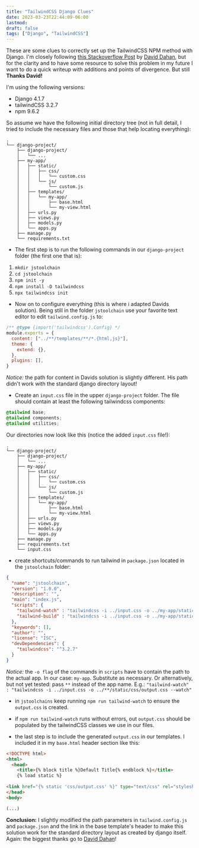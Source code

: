 ```yaml
---
title: "TailwindCSS Django Clues"
date: 2023-03-23T22:44:09-06:00
lastmod: 
draft: false
tags: ["Django", "TailwindCSS"]
---
```


These are some clues to correctly set up the TailwindCSS NPM method with Django.
I'm closely following [this Stackoverflow Post](https://stackoverflow.com/a/63392427) by [David Dahan](https://stackoverflow.com/users/2255491/david-dahan), but for the clarity and to have some resource to solve this problem in my future I want to do a quick writeup with additions and points of divergence. But still **Thanks David!**

I'm using the following versions:
- Django 4.1.7
- tailwindCSS 3.2.7
- npm 9.6.2

So assume we have the following initial directory tree (not in full detail, I tried to include the necessary files and those that help locating everything):
```
.
└── django-project/
    ├── django-project/
    │   └── ...
    ├── my-app/
    │   ├── static/
    │   │   ├── css/
    │   │   │   └── custom.css
    │   │   └── js/
    │   │       └── custom.js
    │   ├── templates/
    │   │   └── my-app/
    │   │       ├── base.html
    │   │       └── my-view.html
    │   ├── urls.py
    │   ├── views.py
    │   ├── models.py
    │   └── apps.py
    ├── manage.py
    └── requirements.txt
```

- The first step is to run the following commands in our `django-project` folder (the first one that is):
1. `mkdir jstoolchain`
2. `cd jstoolchain`
3. `npm init -y`
4. `npm install -D tailwindcss`
5. `npx tailwindcss init`

- Now on to configure everything (this is where i adapted Davids solution). Being still in the folder `jstoolchain` use your favorite text editor to edit `tailwind.config.js` to:
```javascript
/** @type {import('tailwindcss').Config} */
module.exports = {
  content: ["../**/templates/**/*.{html,js}"],
  theme: {
    extend: {},
  },
  plugins: [],
}
```
*Notice:* the path for content in Davids solution is slightly different. His path didn't work with the standard django directory layout!

- Create an `input.css` file in the upper `django-project` folder. The file should contain at least the following tailwindcss components:
```css
@tailwind base;
@tailwind components;
@tailwind utilities;
```

Our directories now look like this (notice the added `input.css` file!):
```
.
└── django-project/
    ├── django-project/
    │   └── ...
    ├── my-app/
    │   ├── static/
    │   │   ├── css/
    │   │   │   └── custom.css
    │   │   └── js/
    │   │       └── custom.js
    │   ├── templates/
    │   │   └── my-app/
    │   │       ├── base.html
    │   │       └── my-view.html
    │   ├── urls.py
    │   ├── views.py
    │   ├── models.py
    │   └── apps.py
    ├── manage.py
    ├── requirements.txt
    └── input.css
```

- create shortcuts/commands to run tailwind in `package.json` located in the `jstoolchain` folder:
```json
{
  "name": "jstoolchain",
  "version": "1.0.0",
  "description": "",
  "main": "index.js",
  "scripts": {
    "tailwind-watch" : "tailwindcss -i ../input.css -o ../my-app/static/css/output.css --watch",
    "tailwind-build" : "tailwindcss -i ../input.css -o ../my-app/static/css/output.css --minify"
  },
  "keywords": [],
  "author": "",
  "license": "ISC",
  "devDependencies": {
    "tailwindcss": "^3.2.7"
  }
}
```

*Notice:* the `-o flag` of the commands in `scripts` have to contain the path to the actual app. In our case: `my-app`. Substitute as necessary. Or alternatively, but not yet tested: pass `**` instead of the app name. E.g.: `"tailwind-watch" : "tailwindcss -i ../input.css -o ../**/static/css/output.css --watch"`

- in `jstoolchains` keep running `npm run tailwind-watch` to ensure the `output.css` is created.

- if `npm run tailwind-watch` runs without errors, out `output.css` should be populated by the tailwindCSS classes we use in our files.

- the last step is to include the generated `output.css` in our templates. I included it in my `base.html` header section like this:

```html
<!DOCTYPE html>
<html>
  <head>
    <title>{% block title %}Default Title{% endblock %}</title>
    {% load static %}
 
<link href="{% static 'css/output.css' %}" type="text/css" rel="stylesheet" /> 
</head>
<body>

(...)

```

**Conclusion:** I slightly modified the path parameters in `tailwind.config.js` and `package.json` and the link in the base template's header to make this solution work for the standard directory layout as created by django itself. Again: the biggest thanks go to [David Dahan](https://stackoverflow.com/users/2255491/david-dahan)!